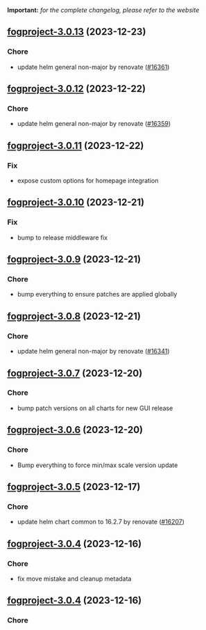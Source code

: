 **Important:**
*for the complete changelog, please refer to the website*




## [fogproject-3.0.13](https://github.com/truecharts/charts/compare/fogproject-3.0.12...fogproject-3.0.13) (2023-12-23)

### Chore

- update helm general non-major by renovate ([#16361](https://github.com/truecharts/charts/issues/16361))
  
  


## [fogproject-3.0.12](https://github.com/truecharts/charts/compare/fogproject-3.0.11...fogproject-3.0.12) (2023-12-22)

### Chore

- update helm general non-major by renovate ([#16359](https://github.com/truecharts/charts/issues/16359))
  
  


## [fogproject-3.0.11](https://github.com/truecharts/charts/compare/fogproject-3.0.10...fogproject-3.0.11) (2023-12-22)

### Fix

- expose custom options for homepage integration
  
  


## [fogproject-3.0.10](https://github.com/truecharts/charts/compare/fogproject-3.0.9...fogproject-3.0.10) (2023-12-21)

### Fix

- bump to release middleware fix
  
  


## [fogproject-3.0.9](https://github.com/truecharts/charts/compare/fogproject-3.0.8...fogproject-3.0.9) (2023-12-21)

### Chore

- bump everything to ensure patches are applied globally
  
  


## [fogproject-3.0.8](https://github.com/truecharts/charts/compare/fogproject-3.0.7...fogproject-3.0.8) (2023-12-21)

### Chore

- update helm general non-major by renovate ([#16341](https://github.com/truecharts/charts/issues/16341))
  
  


## [fogproject-3.0.7](https://github.com/truecharts/charts/compare/fogproject-3.0.6...fogproject-3.0.7) (2023-12-20)

### Chore

- bump patch versions on all charts for new GUI release
  
  


## [fogproject-3.0.6](https://github.com/truecharts/charts/compare/fogproject-3.0.5...fogproject-3.0.6) (2023-12-20)

### Chore

- Bump everything to force min/max scale version update
  
  


## [fogproject-3.0.5](https://github.com/truecharts/charts/compare/fogproject-3.0.4...fogproject-3.0.5) (2023-12-17)

### Chore

- update helm chart common to 16.2.7 by renovate ([#16207](https://github.com/truecharts/charts/issues/16207))
  
  


## [fogproject-3.0.4](https://github.com/truecharts/charts/compare/fogproject-2.0.12...fogproject-3.0.4) (2023-12-16)

### Chore

- fix move mistake and cleanup metadata
  
  


## [fogproject-3.0.4](https://github.com/truecharts/charts/compare/fogproject-2.0.12...fogproject-3.0.4) (2023-12-16)

### Chore

